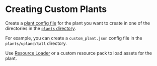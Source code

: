# Creating Custom Plants

<procedure>
<step>

Create a [plant config file](Plant-Config-File.md) for the plant you want to create
in one of the directories in the [`plants` directory](Plants-Directory.md#structure).

For example, you can create a `custom_plant.json` config file
in the `plants/upland/tall` directory.

</step>
<step>

Use [Resource Loader](https://legacy.curseforge.com/minecraft/mc-mods/resource-loader)
or a custom resource pack to load assets for the plant.

</step>
</procedure>
